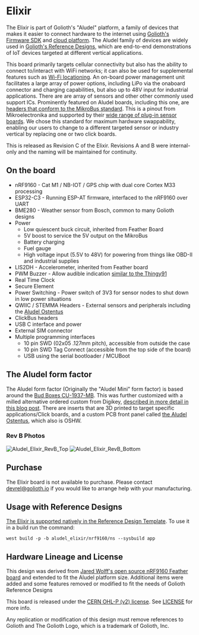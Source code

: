 # Elixir
The Elixir is part of Golioth's "Aludel" platform, a family of devices that makes it easier to connect hardware to the internet using [Golioth's Firmware SDK](https://github.com/golioth/golioth-firmware-sdk) and [cloud platform](https://console.golioth.io). The Aludel family of devices are widely used in [Golioth's Reference Designs](https://projects.golioth.io), which are end-to-end demonstrations of IoT devices targeted at different vertical applications. 

This board primarily targets cellular connectivity but also has the ability to connect to/interact with WiFi networks; it can also be used for supplemental features such as [Wi-Fi locationing](https://blog.golioth.io/a-2-geofence-wi-fi-location-here-com-esp32-c3-golioth-pipelines-and-n8n/). An on-board power management unit facilitates a large array of power options, including LiPo via the onaboard connector and charging capabilities, but also up to 48V input for industrial applications. There are are array of sensors and other other commonly used support ICs. Prominently featured on Aludel boards, including this one, are [headers that conform to the MikroBus standard](https://www.mikroe.com/mikrobus). This is a pinout from Mikroelectronika and supported by their [wide range of plug-in sensor boards](https://www.mikroe.com/click). We chose this standard for maximum hardware swappability, enabling our users to change to a different targeted sensor or industry vertical by replacing one or two click boards. 

This is released as Revision C of the Elixir. Revisions A and B were internal-only and the naming will be maintained for continuity.

## On the board
* nRF9160 - Cat M1 / NB-IOT / GPS chip with dual core Cortex M33 processing
* ESP32-C3 - Running ESP-AT firmware, interfaced to the nRF9160 over UART
* BME280 - Weather sensor from Bosch, common to many Golioth designs
* Power
  * Low quiescent buck circuit, inherited from Feather Board
  * 5V boost to service the 5V output on the MikroBus
  * Battery charging
  * Fuel gauge
  * High voltage input (5.5V to 48V) for powering from things like OBD-II and industrial supplies
* LIS2DH - Accelerometer, inherited from Feather board
* PWM Buzzer - Allow audible indication [similar to the Thingy91](https://github.com/golioth/thingy91-golioth)
* Real Time Clock
* Secure Element
* Power Switching - Power switch of 3V3 for sensor nodes to shut down in low power situations
* QWIIC / STEMMA Headers - External sensors and peripherals including the [Aludel Ostentus](https://github.com/golioth/ostentus-hw)
* ClickBus headers
* USB C interface and power
* External SIM connector
* Multiple programming interfaces
  * 10 pin SWD (02x05 .127mm pitch), accessible from outside the case
  * 10 pin SWD Tag Connect (accessible from the top side of the board)
  * USB using the serial bootloader / MCUBoot

## The Aludel form factor

The Aludel form factor (Originally the "Aludel Mini" form factor) is based around the [Bud Boxes CU-1937-MB](https://www.budind.com/product/general-use-boxes/utilibox-style-l-series-utility-boxes-2/cu-1937-mb). This was further customized with a milled alternative ordered custom from Digikey, [described in more detail in this blog post](https://blog.golioth.io/low-volume-high-mix-mechanical-enclosures-for-iot-projects/). There are inserts that are 3D printed to target specific applications/Click boards, and a custom PCB front panel called [the Aludel Ostentus](https://github.com/golioth/ostentus-hw), which also is OSHW.

### Rev B Photos
![Aludel_Elixir_RevB_Top](https://github.com/golioth/elixir-hw/assets/1212045/c5b71876-6642-4acf-9caf-4de4d8658dae)
![Aludel_Elixir_RevB_Bottom](https://github.com/golioth/elixir-hw/assets/1212045/73ac59ee-7b25-4bd9-8c28-39c761961298)

## Purchase

The Elixir board is not available to purchase. Please contact [devrel@golioth.io](mailto:devrel@golioth.io) if you would like to arrange help with your manufacturing. 

## Usage with Reference Designs

[The Elixir is supported natively in the Reference Design Template](https://github.com/golioth/reference-design-template?tab=readme-ov-file#golioth-aludel-elixir). To use it in a build run the command:

`west build -p -b aludel_elixir/nrf9160/ns --sysbuild app`

## Hardware Lineage and License

This design was derived from [Jared Wolff's open source nRF9160 Feather board](https://github.com/circuitdojo/nrf9160-feather) and extended to fit the Aludel platform size. Additional items were added and some features removed or modified to fit the needs of Golioth Reference Designs

This board is released under the [CERN OHL-P (v2) license](https://opensource.org/license/cern-ohl-p). See [LICENSE](https://github.com/golioth/elixir-hw/blob/main/LICENSE) for more info.

Any replication or modification of this design must remove references to Golioth and The Golioth Logo, which is a trademark of Golioth, Inc.
